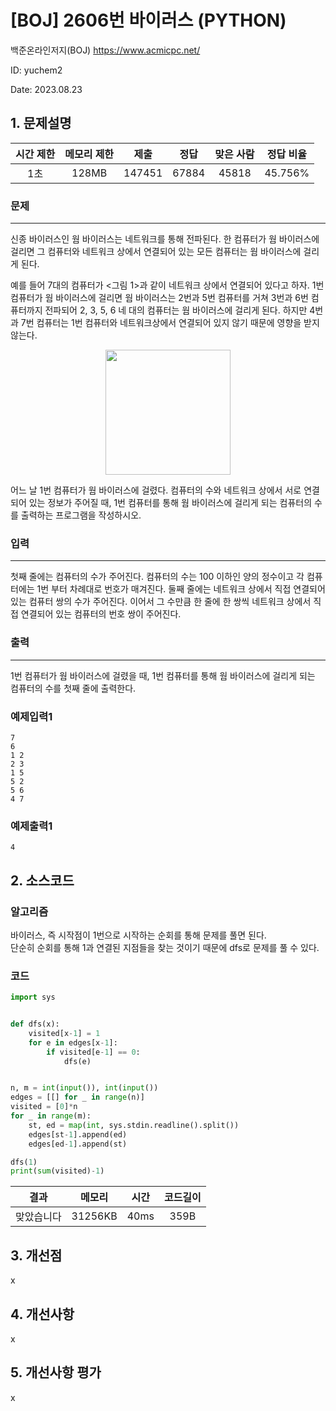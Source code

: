 # [BOJ] 2606번 바이러스 (PYTHON)
백준온라인저지(BOJ) https://www.acmicpc.net/

ID: yuchem2

Date: 2023.08.23
## 1. 문제설명
| 시간 제한 | 메모리 제한 | 제출  | 정답 | 맞은 사람 | 정답 비율 |
| :---: | :---: | :---: | :---: | :---: | :---: |
| 1초 | 128MB | 147451 | 67884 | 45818 | 45.756% |

### 문제
---
신종 바이러스인 웜 바이러스는 네트워크를 통해 전파된다. 한 컴퓨터가 웜 바이러스에 걸리면 그 컴퓨터와 네트워크 상에서 연결되어 있는 모든 컴퓨터는 웜 바이러스에 걸리게 된다.

예를 들어 7대의 컴퓨터가 <그림 1>과 같이 네트워크 상에서 연결되어 있다고 하자. 1번 컴퓨터가 웜 바이러스에 걸리면 웜 바이러스는 2번과 5번 컴퓨터를 거쳐 3번과 6번 컴퓨터까지 전파되어 2, 3, 5, 6 네 대의 컴퓨터는 웜 바이러스에 걸리게 된다. 하지만 4번과 7번 컴퓨터는 1번 컴퓨터와 네트워크상에서 연결되어 있지 않기 때문에 영향을 받지 않는다.

<div align="center">
  <img src="https://www.acmicpc.net/upload/images/zmMEZZ8ioN6rhCdHmcIT4a7.png" width="200">
</div>

어느 날 1번 컴퓨터가 웜 바이러스에 걸렸다. 컴퓨터의 수와 네트워크 상에서 서로 연결되어 있는 정보가 주어질 때, 1번 컴퓨터를 통해 웜 바이러스에 걸리게 되는 컴퓨터의 수를 출력하는 프로그램을 작성하시오.
### 입력
---
첫째 줄에는 컴퓨터의 수가 주어진다. 컴퓨터의 수는 100 이하인 양의 정수이고 각 컴퓨터에는 1번 부터 차례대로 번호가 매겨진다. 둘째 줄에는 네트워크 상에서 직접 연결되어 있는 컴퓨터 쌍의 수가 주어진다. 이어서 그 수만큼 한 줄에 한 쌍씩 네트워크 상에서 직접 연결되어 있는 컴퓨터의 번호 쌍이 주어진다.
### 출력
---
1번 컴퓨터가 웜 바이러스에 걸렸을 때, 1번 컴퓨터를 통해 웜 바이러스에 걸리게 되는 컴퓨터의 수를 첫째 줄에 출력한다.
### 예제입력1
```
7
6
1 2
2 3
1 5
5 2
5 6
4 7
```
### 예제출력1
```
4
```
## 2. 소스코드

### 알고리즘
바이러스, 즉 시작점이 1번으로 시작하는 순회를 통해 문제를 풀면 된다.  
단순히 순회를 통해 1과 연결된 지점들을 찾는 것이기 때문에 dfs로 문제를 풀 수 있다. 

### 코드
```Python
import sys


def dfs(x):
    visited[x-1] = 1
    for e in edges[x-1]:
        if visited[e-1] == 0:
            dfs(e)


n, m = int(input()), int(input())
edges = [[] for _ in range(n)]
visited = [0]*n
for _ in range(m):
    st, ed = map(int, sys.stdin.readline().split())
    edges[st-1].append(ed)
    edges[ed-1].append(st)

dfs(1)
print(sum(visited)-1)


```
| 결과 | 메모리 | 시간 | 코드길이 |
|:---:|:-----: | :---: | :----: |
| 맞았습니다 | 31256KB | 40ms | 359B |

## 3. 개선점
x
## 4. 개선사항
x
## 5. 개선사항 평가
x

